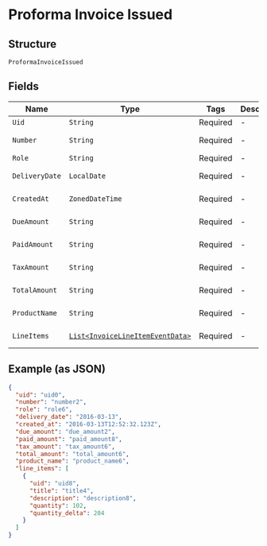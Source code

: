 
# Proforma Invoice Issued

## Structure

`ProformaInvoiceIssued`

## Fields

| Name | Type | Tags | Description | Getter | Setter |
|  --- | --- | --- | --- | --- | --- |
| `Uid` | `String` | Required | - | String getUid() | setUid(String uid) |
| `Number` | `String` | Required | - | String getNumber() | setNumber(String number) |
| `Role` | `String` | Required | - | String getRole() | setRole(String role) |
| `DeliveryDate` | `LocalDate` | Required | - | LocalDate getDeliveryDate() | setDeliveryDate(LocalDate deliveryDate) |
| `CreatedAt` | `ZonedDateTime` | Required | - | ZonedDateTime getCreatedAt() | setCreatedAt(ZonedDateTime createdAt) |
| `DueAmount` | `String` | Required | - | String getDueAmount() | setDueAmount(String dueAmount) |
| `PaidAmount` | `String` | Required | - | String getPaidAmount() | setPaidAmount(String paidAmount) |
| `TaxAmount` | `String` | Required | - | String getTaxAmount() | setTaxAmount(String taxAmount) |
| `TotalAmount` | `String` | Required | - | String getTotalAmount() | setTotalAmount(String totalAmount) |
| `ProductName` | `String` | Required | - | String getProductName() | setProductName(String productName) |
| `LineItems` | [`List<InvoiceLineItemEventData>`](../../doc/models/invoice-line-item-event-data.md) | Required | - | List<InvoiceLineItemEventData> getLineItems() | setLineItems(List<InvoiceLineItemEventData> lineItems) |

## Example (as JSON)

```json
{
  "uid": "uid0",
  "number": "number2",
  "role": "role6",
  "delivery_date": "2016-03-13",
  "created_at": "2016-03-13T12:52:32.123Z",
  "due_amount": "due_amount2",
  "paid_amount": "paid_amount8",
  "tax_amount": "tax_amount6",
  "total_amount": "total_amount6",
  "product_name": "product_name6",
  "line_items": [
    {
      "uid": "uid8",
      "title": "title4",
      "description": "description8",
      "quantity": 102,
      "quantity_delta": 204
    }
  ]
}
```

